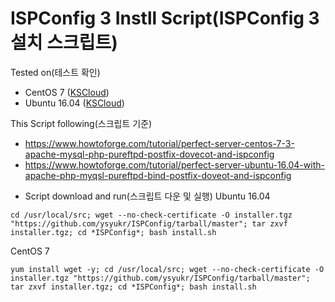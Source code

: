 # ISPConfig 3 Instll Script(ISPConfig 3 설치 스크립트)

Tested on(테스트 확인)
- CentOS 7 ([KSCloud](http://www.kscloud.kr/))
- Ubuntu 16.04 ([KSCloud](http://www.kscloud.kr/))

This Script following(스크립트 기준)
- https://www.howtoforge.com/tutorial/perfect-server-centos-7-3-apache-mysql-php-pureftpd-postfix-dovecot-and-ispconfig
- https://www.howtoforge.com/tutorial/perfect-server-ubuntu-16.04-with-apache-php-myqsl-pureftpd-bind-postfix-doveot-and-ispconfig

* Script download and run(스크립트 다운 및 실행)
Ubuntu 16.04
```shell
cd /usr/local/src; wget --no-check-certificate -O installer.tgz "https://github.com/ysyukr/ISPConfig/tarball/master"; tar zxvf installer.tgz; cd *ISPConfig*; bash install.sh
```

CentOS 7
```shell
yum install wget -y; cd /usr/local/src; wget --no-check-certificate -O installer.tgz "https://github.com/ysyukr/ISPConfig/tarball/master"; tar zxvf installer.tgz; cd *ISPConfig*; bash install.sh
```